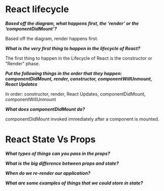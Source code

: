 # React lifecycle

***Based off the diagram, what happens first, the ‘render’ or the ‘componentDidMount’?***

Based off the diagram, render happens first.

***What is the very first thing to happen in the lifecycle of React?***

The first thing to happen in the Lifecycle of React is the constructor or "Render" phase.

***Put the following things in the order that they happen: componentDidMount, render, constructor, componentWillUnmount, React Updates***

In order: constructor, render, React Updates, componentDidMount, componentWillUnmount

***What does componentDidMount do?***

componentDidMount invoked immediately after a component is mounted.

# React State Vs Props

***What types of things can you pass in the props?***

***What is the big difference between props and state?***

***When do we re-render our application?***

***What are some examples of things that we could store in state?***
